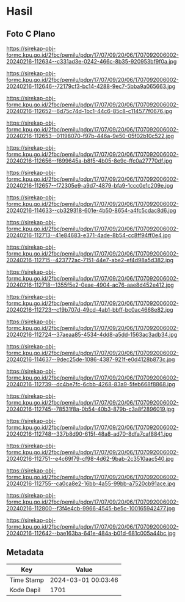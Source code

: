 # Hasil

## Foto C Plano

https://sirekap-obj-formc.kpu.go.id/2fbc/pemilu/pdpr/17/07/09/20/06/1707092006002-20240216-112634--c331ad3e-0242-466c-8b35-920953bf9f0a.jpg

https://sirekap-obj-formc.kpu.go.id/2fbc/pemilu/pdpr/17/07/09/20/06/1707092006002-20240216-112646--72179cf3-bc14-4288-9ec7-5bba9a065663.jpg

https://sirekap-obj-formc.kpu.go.id/2fbc/pemilu/pdpr/17/07/09/20/06/1707092006002-20240216-112652--6d75c74d-1bc1-44c6-85c8-c114577f0676.jpg

https://sirekap-obj-formc.kpu.go.id/2fbc/pemilu/pdpr/17/07/09/20/06/1707092006002-20240216-112653--01198070-f97b-446a-9e50-05f02b10c522.jpg

https://sirekap-obj-formc.kpu.go.id/2fbc/pemilu/pdpr/17/07/09/20/06/1707092006002-20240216-112656--f699645a-b8f5-4b05-8e9c-ffc0a27770df.jpg

https://sirekap-obj-formc.kpu.go.id/2fbc/pemilu/pdpr/17/07/09/20/06/1707092006002-20240216-112657--f72305e9-a9d7-4879-bfa9-1ccc0e1c209e.jpg

https://sirekap-obj-formc.kpu.go.id/2fbc/pemilu/pdpr/17/07/09/20/06/1707092006002-20240216-114633--cb329318-601e-4b50-8654-a4fc5cdac8d6.jpg

https://sirekap-obj-formc.kpu.go.id/2fbc/pemilu/pdpr/17/07/09/20/06/1707092006002-20240216-112713--41e84683-e371-4ade-8b54-cc8ff94ff0e4.jpg

https://sirekap-obj-formc.kpu.go.id/2fbc/pemilu/pdpr/17/07/09/20/06/1707092006002-20240216-112715--423772ac-7151-44e7-abe2-ef4d98a5d382.jpg

https://sirekap-obj-formc.kpu.go.id/2fbc/pemilu/pdpr/17/07/09/20/06/1707092006002-20240216-112718--1355f5e2-0eae-4904-ac76-aae8d452e412.jpg

https://sirekap-obj-formc.kpu.go.id/2fbc/pemilu/pdpr/17/07/09/20/06/1707092006002-20240216-112723--c19b707d-49cd-4ab1-bbff-bc0ac4668e82.jpg

https://sirekap-obj-formc.kpu.go.id/2fbc/pemilu/pdpr/17/07/09/20/06/1707092006002-20240216-112724--37aeaa85-4534-4dd8-a5dd-1563ac3adb34.jpg

https://sirekap-obj-formc.kpu.go.id/2fbc/pemilu/pdpr/17/07/09/20/06/1707092006002-20240216-114637--9dec25de-1086-4387-921f-e0d4128b873c.jpg

https://sirekap-obj-formc.kpu.go.id/2fbc/pemilu/pdpr/17/07/09/20/06/1707092006002-20240216-112739--dc4be7fc-6cbb-4268-83a9-5feb668f8868.jpg

https://sirekap-obj-formc.kpu.go.id/2fbc/pemilu/pdpr/17/07/09/20/06/1707092006002-20240216-112745--78531f8a-0b54-40b3-879b-c3a8f2896019.jpg

https://sirekap-obj-formc.kpu.go.id/2fbc/pemilu/pdpr/17/07/09/20/06/1707092006002-20240216-112748--337b8d90-615f-48a8-ad70-8dfa7caf8841.jpg

https://sirekap-obj-formc.kpu.go.id/2fbc/pemilu/pdpr/17/07/09/20/06/1707092006002-20240216-112751--e4c69f79-cf98-4d62-9bab-2c3510aac540.jpg

https://sirekap-obj-formc.kpu.go.id/2fbc/pemilu/pdpr/17/07/09/20/06/1707092006002-20240216-112755--ca0ca8e2-16bb-4a55-99bb-a7520cb91ace.jpg

https://sirekap-obj-formc.kpu.go.id/2fbc/pemilu/pdpr/17/07/09/20/06/1707092006002-20240216-112800--f3f4e4cb-9966-4545-be5c-100165942477.jpg

https://sirekap-obj-formc.kpu.go.id/2fbc/pemilu/pdpr/17/07/09/20/06/1707092006002-20240216-112642--bae163ba-641e-484a-b01d-681c005a44bc.jpg


## Metadata

| Key        | Value               |
| ---------- | ------------------- |
| Time Stamp | 2024-03-01 00:03:46 |
| Kode Dapil | 1701                |




